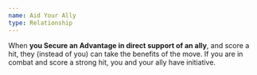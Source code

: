 ```yaml
---
name: Aid Your Ally
type: Relationship
---
```


When **you Secure an Advantage in direct support of an ally**, and score a hit, they (instead of you) can take the benefits of the move. If you are in combat and score a strong hit, you and your ally have initiative.
